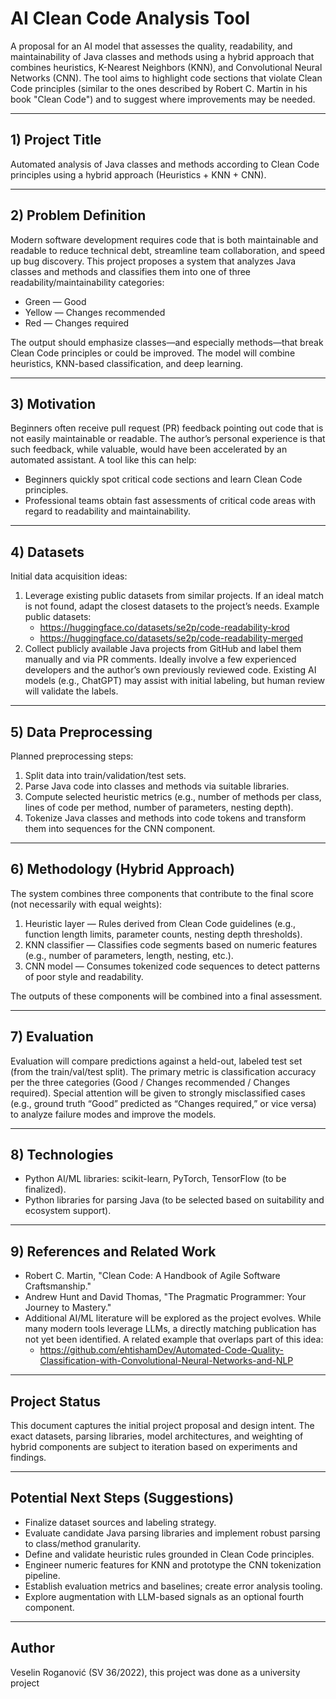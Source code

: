 # AI Clean Code Analysis Tool

A proposal for an AI model that assesses the quality, readability, and maintainability of Java classes and methods using a hybrid approach that combines heuristics, K-Nearest Neighbors (KNN), and Convolutional Neural Networks (CNN). The tool aims to highlight code sections that violate Clean Code principles (similar to the ones described by Robert C. Martin in his book "Clean Code") and to suggest where improvements may be needed.

---

## 1) Project Title

Automated analysis of Java classes and methods according to Clean Code principles using a hybrid approach (Heuristics + KNN + CNN).

---

## 2) Problem Definition

Modern software development requires code that is both maintainable and readable to reduce technical debt, streamline team collaboration, and speed up bug discovery. This project proposes a system that analyzes Java classes and methods and classifies them into one of three readability/maintainability categories:

- Green — Good
- Yellow — Changes recommended
- Red — Changes required

The output should emphasize classes—and especially methods—that break Clean Code principles or could be improved. The model will combine heuristics, KNN-based classification, and deep learning.

---

## 3) Motivation

Beginners often receive pull request (PR) feedback pointing out code that is not easily maintainable or readable. The author’s personal experience is that such feedback, while valuable, would have been accelerated by an automated assistant. A tool like this can help:

- Beginners quickly spot critical code sections and learn Clean Code principles.
- Professional teams obtain fast assessments of critical code areas with regard to readability and maintainability.

---

## 4) Datasets

Initial data acquisition ideas:

1. Leverage existing public datasets from similar projects. If an ideal match is not found, adapt the closest datasets to the project’s needs. Example public datasets:
   - https://huggingface.co/datasets/se2p/code-readability-krod
   - https://huggingface.co/datasets/se2p/code-readability-merged
2. Collect publicly available Java projects from GitHub and label them manually and via PR comments. Ideally involve a few experienced developers and the author’s own previously reviewed code. Existing AI models (e.g., ChatGPT) may assist with initial labeling, but human review will validate the labels.

---

## 5) Data Preprocessing

Planned preprocessing steps:

1. Split data into train/validation/test sets.
2. Parse Java code into classes and methods via suitable libraries.
3. Compute selected heuristic metrics (e.g., number of methods per class, lines of code per method, number of parameters, nesting depth).
4. Tokenize Java classes and methods into code tokens and transform them into sequences for the CNN component.

---

## 6) Methodology (Hybrid Approach)

The system combines three components that contribute to the final score (not necessarily with equal weights):

1. Heuristic layer — Rules derived from Clean Code guidelines (e.g., function length limits, parameter counts, nesting depth thresholds).
2. KNN classifier — Classifies code segments based on numeric features (e.g., number of parameters, length, nesting, etc.).
3. CNN model — Consumes tokenized code sequences to detect patterns of poor style and readability.

The outputs of these components will be combined into a final assessment.

---

## 7) Evaluation

Evaluation will compare predictions against a held-out, labeled test set (from the train/val/test split). The primary metric is classification accuracy per the three categories (Good / Changes recommended / Changes required). Special attention will be given to strongly misclassified cases (e.g., ground truth “Good” predicted as “Changes required,” or vice versa) to analyze failure modes and improve the models.

---

## 8) Technologies

- Python AI/ML libraries: scikit-learn, PyTorch, TensorFlow (to be finalized).
- Python libraries for parsing Java (to be selected based on suitability and ecosystem support).

---

## 9) References and Related Work

- Robert C. Martin, "Clean Code: A Handbook of Agile Software Craftsmanship."
- Andrew Hunt and David Thomas, "The Pragmatic Programmer: Your Journey to Mastery."
- Additional AI/ML literature will be explored as the project evolves. While many modern tools leverage LLMs, a directly matching publication has not yet been identified. A related example that overlaps part of this idea:
  - https://github.com/ehtishamDev/Automated-Code-Quality-Classification-with-Convolutional-Neural-Networks-and-NLP

---

## Project Status

This document captures the initial project proposal and design intent. The exact datasets, parsing libraries, model architectures, and weighting of hybrid components are subject to iteration based on experiments and findings.

---

## Potential Next Steps (Suggestions)

- Finalize dataset sources and labeling strategy.
- Evaluate candidate Java parsing libraries and implement robust parsing to class/method granularity.
- Define and validate heuristic rules grounded in Clean Code principles.
- Engineer numeric features for KNN and prototype the CNN tokenization pipeline.
- Establish evaluation metrics and baselines; create error analysis tooling.
- Explore augmentation with LLM-based signals as an optional fourth component.

---

## Author

Veselin Roganović (SV 36/2022), this project was done as a university project